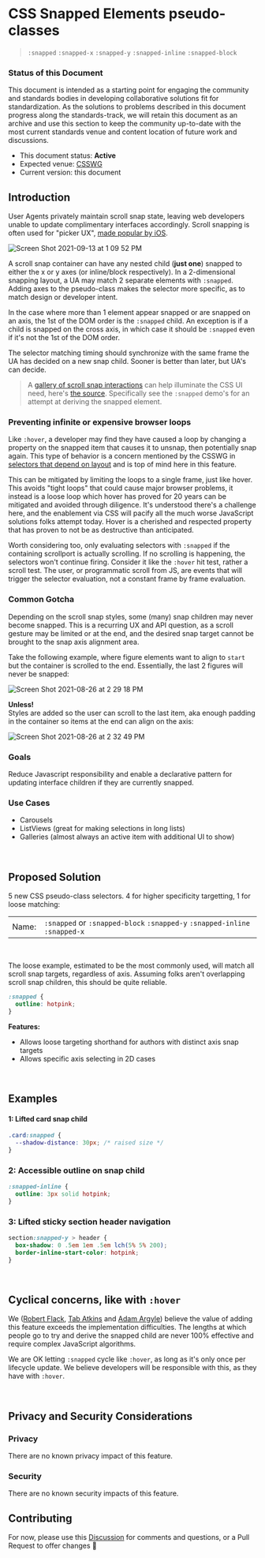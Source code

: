 # CSS Snapped Elements pseudo-classes
> `:snapped` `:snapped-x` `:snapped-y` `:snapped-inline` `:snapped-block`

### Status of this Document
This document is intended as a starting point for engaging the community and standards bodies in developing collaborative solutions fit for standardization. As the solutions to problems described in this document progress along the standards-track, we will retain this document as an archive and use this section to keep the community up-to-date with the most current standards venue and content location of future work and discussions.
* This document status: **Active**
* Expected venue: [CSSWG](https://drafts.csswg.org/)
* Current version: this document

## Introduction

User Agents privately maintain scroll snap state, leaving web developers unable to update complimentary interfaces accordingly. Scroll snapping is often used for "picker UX", [made popular by iOS](https://miro.medium.com/max/700/1*LJujvSAe2lGVdY2ETmg5ew.png).  

![Screen Shot 2021-09-13 at 1 09 52 PM](https://user-images.githubusercontent.com/1134620/133149663-b3cd3f6e-7541-4cc0-a325-7fe7ade2e4cb.png)

A scroll snap container can have any nested child (**just one**) snapped to either the x or y axes (or inline/block respectively). In a 2-dimensional snapping layout, a UA may match 2 separate elements with `:snapped`. Adding axes to the pseudo-class makes the selector more specific, as to match design or developer intent. 

In the case where more than 1 element appear snapped or are snapped on an axis, the 1st of the DOM order is the `:snapped` child. An exception is if a child is snapped on the cross axis, in which case it should be `:snapped` even if it's not the 1st of the DOM order.

The selector matching timing should synchronize with the same frame the UA has decided on a new snap child. Sooner is better than later, but UA's can decide.

> A [gallery of scroll snap interactions](https://snap-gallery.netlify.app/) can help illuminate the CSS UI need, here's [the source](https://github.com/argyleink/snapping-gallery). Specifically see the `:snapped` demo's for an attempt at deriving the snapped element.

### Preventing infinite or expensive browser loops
Like `:hover`, a developer may find they have caused a loop by changing a property on the snapped item that causes it to unsnap, then potentially snap again. This type of behavior is a concern mentioned by the CSSWG in [selectors that depend on layout](https://wiki.csswg.org/faq#selectors-that-depend-on-layout) and is top of mind here in this feature. 

This can be mitigated by limiting the loops to a single frame, just like hover. This avoids "tight loops" that could cause major browser problems, it instead is a loose loop which hover has proved for 20 years can be mitigated and avoided through diligence. It's understood there's a challenge here, and the enablement via CSS will pacify all the much worse JavaScript solutions folks attempt today. Hover is a cherished and respected property that has proven to not be as destructive than anticipated.

Worth considering too, only evaluating selectors with `:snapped` if the containing scrollport is actually scrolling. If no scrolling is happening, the selectors won't continue firing. Consider it like the `:hover` hit test, rather a scroll test. The user, or programmatic scroll from JS, are events that will trigger the selector evaluation, not a constant frame by frame evaluation.

### Common Gotcha
Depending on the scroll snap styles, some (many) snap children may never become snapped. This is a recurring UX and API question, as a scroll gesture may be limited or at the end, and the desired snap target cannot be brought to the snap axis alignment area. 

Take the following example, where figure elements want to align to `start` but the container is scrolled to the end. Essentially, the last 2 figures will never be snapped:

![Screen Shot 2021-08-26 at 2 29 18 PM](https://user-images.githubusercontent.com/1134620/131038651-8adfd69d-806b-4915-ba6e-827cde2054f5.png)

**Unless!**  
Styles are added so the user can scroll to the last item, aka enough padding in the container so items at the end can align on the axis:

![Screen Shot 2021-08-26 at 2 32 49 PM](https://user-images.githubusercontent.com/1134620/131039093-38946e38-a664-4fa0-a9da-f0222cf7b423.png)

### Goals
Reduce Javascript responsibility and enable a declarative pattern for updating interface children if they are currently snapped.

### Use Cases
- Carousels
- ListViews (great for making selections in long lists)
- Galleries (almost always an active item with additional UI to show)

<br>

## Proposed Solution
5 new CSS pseudo-class selectors. 4 for higher specificity targetting, 1 for loose matching:

|   |   |
|:----------|:-------------| 
| Name: | `:snapped` or `:snapped-block` `:snapped-y` `:snapped-inline` `:snapped-x` |   

<br>

The loose example, estimated to be the most commonly used, will match all scroll snap targets, regardless of axis. Assuming folks aren't overlapping scroll snap children, this should be quite reliable.

```css
:snapped {
  outline: hotpink;
}
```

**Features:**  
- Allows loose targeting shorthand for authors with distinct axis snap targets
- Allows specific axis selecting in 2D cases

<br>

## Examples

#### 1: Lifted card snap child

```css
.card:snapped {
  --shadow-distance: 30px; /* raised size */
}
```

### 2: Accessible outline on snap child

```css
:snapped-inline {
  outline: 3px solid hotpink;
}
```

### 3: Lifted sticky section header navigation

```css
section:snapped-y > header {
  box-shadow: 0 .5em 1em .5em lch(5% 5% 200);
  border-inline-start-color: hotpink;
}
```

<br>

## Cyclical concerns, like with `:hover`

We ([Robert Flack](https://github.com/flackr), [Tab Atkins](https://github.com/tabatkins) and [Adam Argyle](https://github.com/argyleink/)) believe the value of adding this feature exceeds the implementation difficulties. The lengths at which people go to try and derive the snapped child are never 100% effective and require complex JavaScript algorithms.

We are OK letting `:snapped` cycle like `:hover`, as long as it's only once per lifecycle update. We believe developers will be responsible with this, as they have with `:hover`.

<br>

## Privacy and Security Considerations

### Privacy

There are no known privacy impact of this feature.

### Security

There are no known security impacts of this feature.

## Contributing
For now, please use this [Discussion](https://github.com/argyleink/ScrollSnapExplainers/discussions/5) for comments and questions, or a Pull Request to offer changes 🙏
